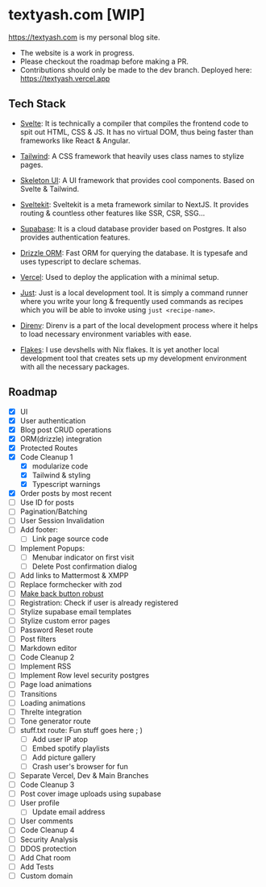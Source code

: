 # textyash.com [WIP]

<https://textyash.com> is my personal blog site. 

* The website is a work in progress. 
* Please checkout the roadmap before making a PR.
* Contributions should only be made to the dev branch. Deployed here: <https://textyash.vercel.app>

## Tech Stack

- [Svelte](https://svelte.dev): It is technically a compiler that compiles the frontend code to spit out HTML, CSS & JS. It has no virtual DOM, thus being faster than frameworks like React & Angular.

- [Tailwind](https://tailwindcss.com): A CSS framework that heavily uses class names to stylize pages.

- [Skeleton UI](https://www.skeleton.dev): A UI framework that provides cool components. Based on Svelte & Tailwind.

- [Sveltekit](https://kit.svelte.dev): Sveltekit is a meta framework similar to NextJS. It provides routing & countless other features like SSR, CSR, SSG...

- [Supabase](https://supabase.com): It is a cloud database provider based on Postgres. It also provides authentication features.

- [Drizzle ORM](https://orm.drizzle.team): Fast ORM for querying the database. It is typesafe and uses typescript to declare schemas.

- [Vercel](https://vercel.com): Used to deploy the application with a minimal setup.

- [Just](https://github.com/casey/just): Just is a local development tool. It is simply a command runner where you write your long & frequently used commands as recipes which you will be able to invoke using `just <recipe-name>`.

- [Direnv](https://github.com/direnv/direnv): Direnv is a part of the local development process where it helps to load necessary environment variables with ease.

- [Flakes](https://nixos.org/manual/nix/stable/command-ref/new-cli/nix3-develop): I use devshells with Nix flakes. It is yet another local development tool that creates sets up my development environment with all the necessary packages.

## Roadmap

- [x] UI
- [x] User authentication
- [x] Blog post CRUD operations
- [x] ORM(drizzle) integration
- [x] Protected Routes
- [x] Code Cleanup 1
  - [x] modularize code
  - [x] Tailwind & styling
  - [x] Typescript warnings
- [x] Order posts by most recent
- [ ] Use ID for posts
- [ ] Pagination/Batching
- [ ] User Session Invalidation
- [ ] Add footer:
  - [ ] Link page source code
- [ ] Implement Popups:
  - [ ] Menubar indicator on first visit
  - [ ] Delete Post confirmation dialog
- [ ] Add links to Mattermost & XMPP
- [ ] Replace formchecker with zod
- [ ] [Make back button robust](https://discord.com/channels/457912077277855764/1219289188445458483)
- [ ] Registration: Check if user is already registered
- [ ] Stylize supabase email templates
- [ ] Stylize custom error pages
- [ ] Password Reset route
- [ ] Post filters
- [ ] Markdown editor
- [ ] Code Cleanup 2
- [ ] Implement RSS
- [ ] Implement Row level security postgres
- [ ] Page load animations
- [ ] Transitions
- [ ] Loading animations
- [ ] Threlte integration
- [ ] Tone generator route
- [ ] stuff.txt route: Fun stuff goes here ; )
  - [ ] Add user IP atop
  - [ ] Embed spotify playlists
  - [ ] Add picture gallery
  - [ ] Crash user's browser for fun
- [ ] Separate Vercel, Dev & Main Branches
- [ ] Code Cleanup 3
- [ ] Post cover image uploads using supabase
- [ ] User profile
  - [ ] Update email address
- [ ] User comments
- [ ] Code Cleanup 4
- [ ] Security Analysis
- [ ] DDOS protection
- [ ] Add Chat room
- [ ] Add Tests
- [ ] Custom domain
